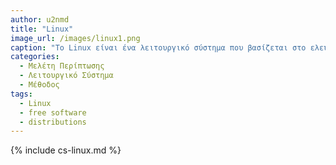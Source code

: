 ```yaml
---
author: u2nmd
title: "Linux"
image_url: /images/linux1.png
caption: "Το Linux είναι ένα λειτουργικό σύστημα που βασίζεται στο ελεύθερο λογισμικό. Παρουσιάζει μεγάλο ενδιαφέρον σαν μελέτη περίπτωσης γιατί συνεχώς εξελίσσεται, διακρίνεται σε πολλές διανομές και απευθύνεται σε διάφορους τύπους χρηστών."
categories:
  - Μελέτη Περίπτωσης
  - Λειτουργικό Σύστημα
  - Μέθοδος
tags:
  - Linux
  - free software
  - distributions
---
```


{% include cs-linux.md %}

